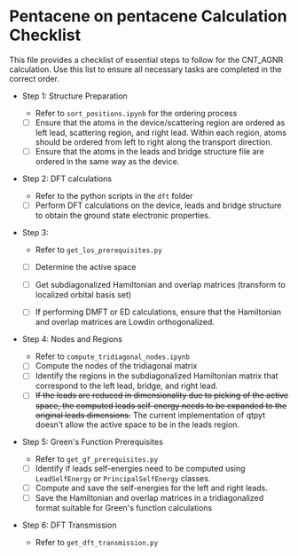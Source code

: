 # Pentacene on pentacene Calculation Checklist

This file provides a checklist of essential steps to follow for the CNT_AGNR calculation.
Use this list to ensure all necessary tasks are completed in the correct order.

- Step 1: Structure Preparation

  - Refer to `sort_positions.ipynb` for the ordering process
  - [ ] Ensure that the atoms in the device/scattering region are ordered as left lead, scattering region, and right lead. Within each region, atoms should be ordered from left to right along the transport direction.
  - [ ] Ensure that the atoms in the leads and bridge structure file are ordered in the same way as the device.

- Step 2: DFT calculations

  - Refer to the python scripts in the `dft` folder
  - [ ] Perform DFT calculations on the device, leads and bridge structure to obtain the ground state electronic properties.

- Step 3:

  - Refer to `get_los_prerequisites.py`
  - [ ] Determine the active space
  - [ ] Get subdiagonalized Hamiltonian and overlap matrices (transform to localized orbital basis set)
  - [ ] If performing DMFT or ED calculations, ensure that the Hamiltonian and overlap matrices are Lowdin orthogonalized.


- Step 4: Nodes and Regions

  - Refer to `compute_tridiagonal_nodes.ipynb`
  - [ ] Compute the nodes of the tridiagonal matrix
  - [ ] Identify the regions in the subdiagonalized Hamiltonian matrix that correspond to the left lead, bridge, and right lead.
  - [ ] ~~If the leads are reduced in dimensionality due to picking of the active space, the computed leads self-energy needs to be expanded to the original leads dimensions.~~ The current implementation of qtpyt doesn't allow the active space to be in the leads region.

- Step 5: Green's Function Prerequisites

  - Refer to `get_gf_prerequisites.py`
  - [ ] Identify if leads self-energies need to be computed using `LeadSelfEnergy` or `PrincipalSelfEnergy` classes.
  - [ ] Compute and save the self-energies for the left and right leads.
  - [ ] Save the Hamiltonian and overlap matrices in a tridiagonalized format suitable for Green's function calculations

- Step 6: DFT Transmission
  - Refer to `get_dft_transmission.py`

<!-- - [ ] Compare and contrast DOS or orbitals or energies with and without lowdin orthogonalization
  - [ ] Analyze if Lowdin orthogonalization changes the DOS or orbitals significantly. -->
